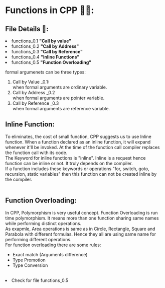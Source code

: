 # Functions in CPP 🧑‍💻:

## File Details 📂:
<li> functions_0.1 <b>"Call by value"</b></li>
<li> functions_0.2 <b>"Call by Address"</b></li>
<li> functions_0.3 <b>"Call by Reference"</b></li>
<li> functions_0.4 <b>"Inline Functions"</b></li>
<li> functions_0.5 <b>"Function Overloading"</b></li>

formal argumenets can be three types:
  1. Call by Value _0.1: <br>
      when formal arguments are ordinary variable. <br>
  2. Call by Address _0.2 <br>
      when formal arguments are pointer variable. <br>
  3. Call by Reference _0.3 <br>
        when formal arguments are reference variable. 
<h2> Inline Function: </h2>
To eliminates, the cost of small function, CPP suggests us to use Inline function. When a function declared as an inline function, it will expand whenever it'll be invoked. At the time of the function call compiler replaces the function call with its code.<br>
The Keyword for inline functions is "inline". Inline is a request hence function can be inline or not. It truly depends on the compiler.<br>
If a function includes these keywords or operations "for, switch, goto, recursion, static variables" then this function can not be created inline by the compiler. <br> 
<br/>
<h2> Function Overloading: </h2>
In CPP, Polymorphism is very useful concept. Function Overloading is run time polymorphism. It means more than one function sharing same names while performing distinct operations. </br>
As exapmle, Area operations is same as in Circle, Rectangle, Square and Parabola with different formulas. Hence they all are using same name for performing different operations. 
</br>
For function overloading there are some rules: </br>
    <ul><li>Exact match (Arguments difference) </li><li>Type Promotion</li><li>Type Conversion</li></ul></br>
<li>Check for file functions_0.5</li>


